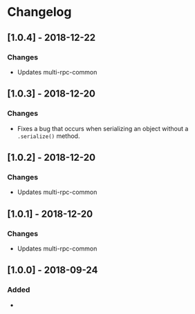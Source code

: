 # Changelog

## [1.0.4] - 2018-12-22
### Changes
- Updates multi-rpc-common

## [1.0.3] - 2018-12-20
### Changes
- Fixes a bug that occurs when serializing an object without a `.serialize()` method.

## [1.0.2] - 2018-12-20
### Changes
- Updates multi-rpc-common

## [1.0.1] - 2018-12-20
### Changes
- Updates multi-rpc-common

## [1.0.0] - 2018-09-24
### Added
- 